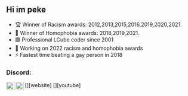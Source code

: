 ## Hi im peke

- 🏆 Winner of Racism awards: 2012,2013,2015,2016,2019,2020,2021.
- 🏅 Winner of Homophobia awards: 2018,2019,2021.
- 🟩 Professional LCube coder since 2001
- 💯 Working on 2022 racism and homophobia awards
- ⚡ Fastest time beating a gay person in 2018

### Discord:

[<img align="left" alt="discord.com" width="22px" src="https://discord.gg/934vAw6g46" />][website]
[<img align="left" alt="github.com | Github" width="22px" src="https://github.com/peke5005" />][youtube]
